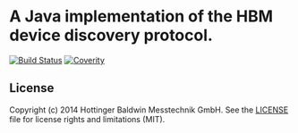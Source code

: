 # A Java implementation of the HBM device discovery protocol.

[![Build Status](https://travis-ci.org/gatzka/java-scan.svg?branch=master)](https://travis-ci.org/gatzka/java-scan)
[![Coverity](https://scan.coverity.com/projects/3486/badge.svg)](https://scan.coverity.com/projects/3486)

## License
Copyright (c) 2014 Hottinger Baldwin Messtechnik GmbH. See the [LICENSE](LICENSE) file for license rights and
limitations (MIT).

